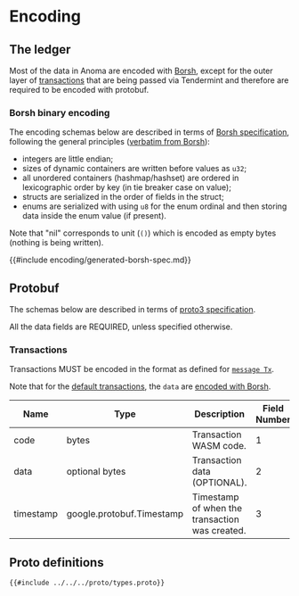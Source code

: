# Encoding

## The ledger

Most of the data in Anoma are encoded with [Borsh](#borsh-binary-encoding), except for the outer layer of [transactions](#transactions) that are being passed via Tendermint and therefore are required to be encoded with protobuf.

### Borsh binary encoding

The encoding schemas below are described in terms of [Borsh specification](https://github.com/nearprotocol/borsh#specification), following the general principles ([verbatim from Borsh](https://github.com/near/borsh/blob/master/README.md#specification)):

- integers are little endian;
- sizes of dynamic containers are written before values as `u32`;
- all unordered containers (hashmap/hashset) are ordered in lexicographic order by key (in tie breaker case on value);
- structs are serialized in the order of fields in the struct;
- enums are serialized with using `u8` for the enum ordinal and then storing data inside the enum value (if present).

Note that "nil" corresponds to unit (`()`) which is encoded as empty bytes (nothing is being written).

<!--- The file included below is generated by the `encoding_spec` crate. To re-generate, run `cargo run --bin anoma_encoding_spec`. -->

{{#include encoding/generated-borsh-spec.md}}

## Protobuf

The schemas below are described in terms of [proto3 specification](https://developers.google.com/protocol-buffers/docs/reference/proto3-spec).

All the data fields are REQUIRED, unless specified otherwise.

### Transactions

Transactions MUST be encoded in the format as defined for [`message Tx`](#proto-definitions).

Note that for the [default transactions](ledger/default-transactions.md), the `data` are [encoded with Borsh](#borsh-binary-encoding).

| Name      | Type                      | Description                                    | Field Number |
|-----------|---------------------------|------------------------------------------------|--------------|
| code      | bytes                     | Transaction WASM code.                         |            1 |
| data      | optional bytes            | Transaction data (OPTIONAL).                   |            2 |
| timestamp | google.protobuf.Timestamp | Timestamp of when the transaction was created. |            3 |

## Proto definitions

```
{{#include ../../../proto/types.proto}}
```

<!--- Align tables to the left -->
<style> table { margin-left:0; } </style>
